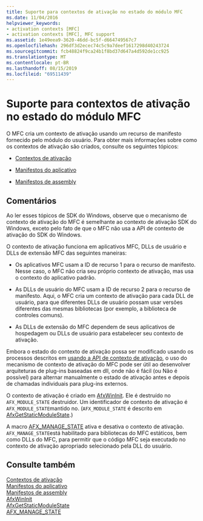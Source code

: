 ```yaml
---
title: Suporte para contextos de ativação no estado do módulo MFC
ms.date: 11/04/2016
helpviewer_keywords:
- activation contexts [MFC]
- activation contexts [MFC], MFC support
ms.assetid: 1e49eea9-3620-46dd-bc5f-d664749567c7
ms.openlocfilehash: 296df3d2ecec74c5c9a7deef1617298d40243724
ms.sourcegitcommit: fcb48824f9ca24b1f8bd37d647a4d592de1cc925
ms.translationtype: MT
ms.contentlocale: pt-BR
ms.lasthandoff: 08/15/2019
ms.locfileid: "69511439"
---
```

# <a name="support-for-activation-contexts-in-the-mfc-module-state"></a>Suporte para contextos de ativação no estado do módulo MFC

O MFC cria um contexto de ativação usando um recurso de manifesto fornecido pelo módulo do usuário. Para obter mais informações sobre como os contextos de ativação são criados, consulte os seguintes tópicos:

- [Contextos de ativação](/windows/win32/SbsCs/activation-contexts)

- [Manifestos do aplicativo](/windows/win32/SbsCs/application-manifests)

- [Manifestos de assembly](/windows/win32/SbsCs/assembly-manifests)

## <a name="remarks"></a>Comentários

Ao ler esses tópicos de SDK do Windows, observe que o mecanismo de contexto de ativação do MFC é semelhante ao contexto de ativação SDK do Windows, exceto pelo fato de que o MFC não usa a API de contexto de ativação do SDK do Windows.

O contexto de ativação funciona em aplicativos MFC, DLLs de usuário e DLLs de extensão MFC das seguintes maneiras:

- Os aplicativos MFC usam a ID de recurso 1 para o recurso de manifesto. Nesse caso, o MFC não cria seu próprio contexto de ativação, mas usa o contexto do aplicativo padrão.

- As DLLs de usuário do MFC usam a ID de recurso 2 para o recurso de manifesto. Aqui, o MFC cria um contexto de ativação para cada DLL de usuário, para que diferentes DLLs de usuário possam usar versões diferentes das mesmas bibliotecas (por exemplo, a biblioteca de controles comuns).

- As DLLs de extensão do MFC dependem de seus aplicativos de hospedagem ou DLLs de usuário para estabelecer seu contexto de ativação.

Embora o estado do contexto de ativação possa ser modificado usando os processos descritos em [usando a API de contexto de ativação](/windows/win32/SbsCs/using-the-activation-context-api), o uso do mecanismo de contexto de ativação do MFC pode ser útil ao desenvolver arquiteturas de plug-ins baseadas em dll, onde não é fácil (ou Não é possível) para alternar manualmente o estado de ativação antes e depois de chamadas individuais para plug-ins externos.

O contexto de ativação é criado em [AfxWinInit](../mfc/reference/application-information-and-management.md#afxwininit). Ele é destruído no `AFX_MODULE_STATE` destruidor. Um identificador de contexto de ativação é `AFX_MODULE_STATE`mantido no. (`AFX_MODULE_STATE` é descrito em [AfxGetStaticModuleState](reference/extension-dll-macros.md#afxgetstaticmodulestate).)

A macro [AFX_MANAGE_STATE](reference/extension-dll-macros.md#afx_manage_state) ativa e desativa o contexto de ativação. `AFX_MANAGE_STATE`está habilitado para bibliotecas do MFC estáticos, bem como DLLs do MFC, para permitir que o código MFC seja executado no contexto de ativação apropriado selecionado pela DLL do usuário.

## <a name="see-also"></a>Consulte também

[Contextos de ativação](/windows/win32/SbsCs/activation-contexts)<br/>
[Manifestos do aplicativo](/windows/win32/SbsCs/application-manifests)<br/>
[Manifestos de assembly](/windows/win32/SbsCs/assembly-manifests)<br/>
[AfxWinInit](../mfc/reference/application-information-and-management.md#afxwininit)<br/>
[AfxGetStaticModuleState](reference/extension-dll-macros.md#afxgetstaticmodulestate)<br/>
[AFX_MANAGE_STATE](reference/extension-dll-macros.md#afx_manage_state)

